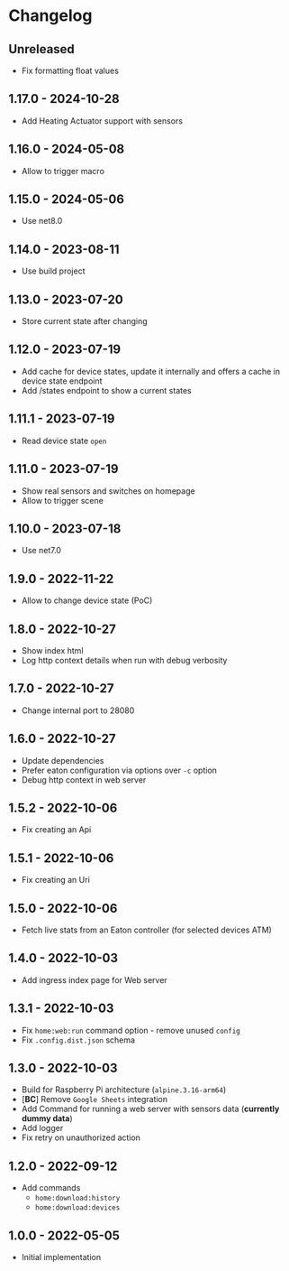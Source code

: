 # Changelog

<!-- There is always Unreleased section on the top. Subsections (Add, Changed, Fix, Removed) should be Add as needed. -->
## Unreleased
- Fix formatting float values

## 1.17.0 - 2024-10-28
- Add Heating Actuator support with sensors

## 1.16.0 - 2024-05-08
- Allow to trigger macro

## 1.15.0 - 2024-05-06
- Use net8.0

## 1.14.0 - 2023-08-11
- Use build project

## 1.13.0 - 2023-07-20
- Store current state after changing

## 1.12.0 - 2023-07-19
- Add cache for device states, update it internally and offers a cache in device state endpoint
- Add /states endpoint to show a current states

## 1.11.1 - 2023-07-19
- Read device state `open`

## 1.11.0 - 2023-07-19
- Show real sensors and switches on homepage
- Allow to trigger scene

## 1.10.0 - 2023-07-18
- Use net7.0

## 1.9.0 - 2022-11-22
- Allow to change device state (PoC)

## 1.8.0 - 2022-10-27
- Show index html
- Log http context details when run with debug verbosity

## 1.7.0 - 2022-10-27
- Change internal port to 28080

## 1.6.0 - 2022-10-27
- Update dependencies
- Prefer eaton configuration via options over `-c` option
- Debug http context in web server

## 1.5.2 - 2022-10-06
- Fix creating an Api

## 1.5.1 - 2022-10-06
- Fix creating an Uri

## 1.5.0 - 2022-10-06
- Fetch live stats from an Eaton controller (for selected devices ATM)

## 1.4.0 - 2022-10-03
- Add ingress index page for Web server

## 1.3.1 - 2022-10-03
- Fix `home:web:run` command option - remove unused `config`
- Fix `.config.dist.json` schema

## 1.3.0 - 2022-10-03
- Build for Raspberry Pi architecture (`alpine.3.16-arm64`)
- [**BC**] Remove `Google Sheets` integration
- Add Command for running a web server with sensors data (**currently dummy data**)
- Add logger
- Fix retry on unauthorized action

## 1.2.0 - 2022-09-12
- Add commands
    - `home:download:history`
    - `home:download:devices`

## 1.0.0 - 2022-05-05
- Initial implementation
